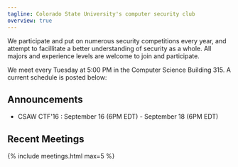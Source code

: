```yaml
---
tagline: Colorado State University's computer security club
overview: true
---
```


We participate and put on numerous security competitions every year, and attempt to facillitate a better understanding of security as a whole. All majors and experience levels are welcome to join and participate.

We meet every Tuesday at 5:00 PM in the Computer Science Building 315. A current schedule is posted below:


## Announcements

+ CSAW CTF'16 : September 16 (6PM EDT) - September 18 (6PM EDT)


## Recent Meetings
{% include meetings.html max=5 %}
